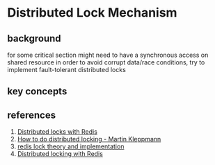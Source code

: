 # Distributed Lock Mechanism

## background
for some critical section might need to have a synchronous access on shared resource in order to avoid corrupt data/race conditions, try to implement fault-tolerant distributed locks


## key concepts




## references
1. [Distributed locks with Redis](https://redis.io/topics/distlock)
2. [How to do distributed locking - Martin Kleppmann](https://martin.kleppmann.com/2016/02/08/how-to-do-distributed-locking.html)
3. [redis lock theory and implementation](https://yuanchieh.page/posts/2020/2020-01-14_redis-lock-redlock-%E5%8E%9F%E7%90%86%E5%88%86%E6%9E%90%E8%88%87%E5%AF%A6%E4%BD%9C/)
4. [Distributed locking with Redis](https://rohansaraf.medium.com/distributed-locking-with-redis-ecb0773e7695)